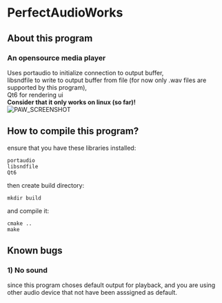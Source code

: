 # PerfectAudioWorks

## About this program
### An opensource media player
Uses portaudio to initialize connection to output buffer,<br>
libsndfile to write to output buffer from file (for now only .wav files are supported by this program),<br>
Qt6 for rendering ui <br>
**Consider that it only works on linux (so far)!** <br>
![PAW_SCREENSHOT](https://cdn.discordapp.com/attachments/870025078828589098/1397171995749253290/image.png?ex=6880c151&is=687f6fd1&hm=2a290aae639565955cb64e222306e1d07ef7de7bec80cd7e8573336bcbaa49fe&)
## How to compile this program?
ensure that you have these libraries installed:
```
portaudio
libsndfile
Qt6
```
then create build directory:
``` 
mkdir build
```
and compile it:
```
cmake ..
make
```
## Known bugs
### 1) No sound
since this program choses default output for playback, and you are using other audio device that not have been asssigned as default.


